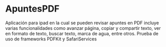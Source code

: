 # ApuntesPDF
Aplicación para ipad en la cual se pueden revisar apuntes en PDF incluye varias funcionalidades como avanzar página, copiar y compartir texto, ver en formato de texto, buscar texto, marca de agua, entre otros. Prueba de uso de frameworks PDFKit y SafariServices 
